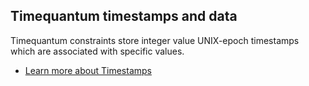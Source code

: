 ## Timequantum timestamps and data

Timequantum constraints store integer value UNIX-epoch timestamps which are associated with specific values.

* [Learn more about Timestamps](/docs/sql-guide/data-types/data-type-timestamp)
